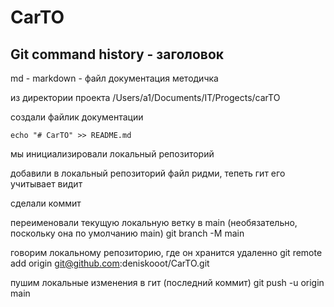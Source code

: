 # CarTO

## Git command history - заголовок
md - markdown - файл документация методичка

из директории проекта /Users/a1/Documents/IT/Progects/carTO

создали файлик документации

```
echo "# CarTO" >> README.md
```

мы инициализировали локальный репозиторий

добавили в локальный репозиторий файл ридми, тепеть гит его учитывает видит

сделали коммит

переименовали текущую локальную ветку в main (необязательно, поскольку она по умолчанию main)
git branch -M main

говорим локальному репозиторию, где он хранится удаленно
git remote add origin git@github.com:deniskooot/CarTO.git

пушим локальные изменения в гит (последний коммит)
git push -u origin main

